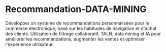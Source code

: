 # Recommandation-DATA-MINING
Développer un système de recommandations personnalisées pour le commerce électronique, basé sur les habitudes de navigation et d'achat des clients. Utilisation de filtrage collaboratif, TALN, data mining et IA pour améliorer les recommandations, augmenter les ventes et optimiser l'expérience utilisateur. 
